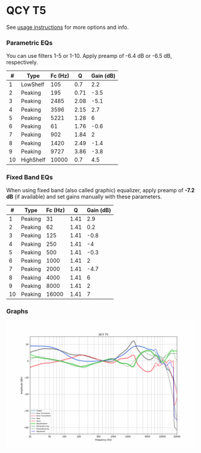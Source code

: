 # QCY T5
See [usage instructions](https://github.com/jaakkopasanen/AutoEq#usage) for more options and info.

### Parametric EQs
You can use filters 1-5 or 1-10. Apply preamp of -6.4 dB or -6.5 dB, respectively.

|   # | Type      |   Fc (Hz) |    Q |   Gain (dB) |
|-----|-----------|-----------|------|-------------|
|   1 | LowShelf  |       105 | 0.7  |         2.2 |
|   2 | Peaking   |       195 | 0.71 |        -3.5 |
|   3 | Peaking   |      2485 | 2.08 |        -5.1 |
|   4 | Peaking   |      3596 | 2.15 |         2.7 |
|   5 | Peaking   |      5221 | 1.28 |         6   |
|   6 | Peaking   |        61 | 1.76 |        -0.6 |
|   7 | Peaking   |       902 | 1.84 |         2   |
|   8 | Peaking   |      1420 | 2.49 |        -1.4 |
|   9 | Peaking   |      9727 | 3.86 |        -3.8 |
|  10 | HighShelf |     10000 | 0.7  |         4.5 |

### Fixed Band EQs
When using fixed band (also called graphic) equalizer, apply preamp of **-7.2 dB** (if available) and set gains manually with these parameters.

|   # | Type    |   Fc (Hz) |    Q |   Gain (dB) |
|-----|---------|-----------|------|-------------|
|   1 | Peaking |        31 | 1.41 |         2.9 |
|   2 | Peaking |        62 | 1.41 |         0.2 |
|   3 | Peaking |       125 | 1.41 |        -0.8 |
|   4 | Peaking |       250 | 1.41 |        -4   |
|   5 | Peaking |       500 | 1.41 |        -0.3 |
|   6 | Peaking |      1000 | 1.41 |         2   |
|   7 | Peaking |      2000 | 1.41 |        -4.7 |
|   8 | Peaking |      4000 | 1.41 |         6   |
|   9 | Peaking |      8000 | 1.41 |         2   |
|  10 | Peaking |     16000 | 1.41 |         7   |

### Graphs
![](./QCY%20T5.png)
